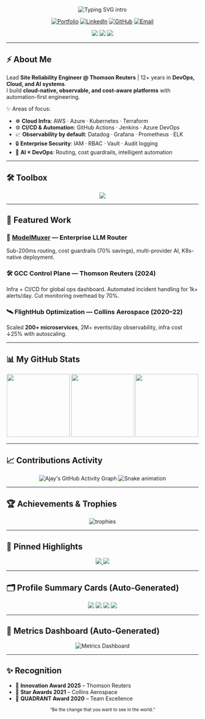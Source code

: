 
<!--
 Ajay Rajput — Portfolio GitHub Profile
 Enhanced with dynamic widgets & workflows
 Theme: Neon Radical + clean typography
-->

<!-- HEADER -->
<div align="center">

<img src="https://readme-typing-svg.demolab.com?font=Fira+Code&weight=600&size=28&duration=2800&pause=1200&center=true&vCenter=true&multiline=true&width=1000&lines=👋+Hi%2C+I'm+Ajay+Rajput;🚀+Lead+SRE+%7C+DevOps+Engineer+%7C+Platform+Engineer;🤖+Creator+of+ModelMuxer+%7C+AI+%2B+DevOps+Builder" alt="Typing SVG intro" />

[![Portfolio](https://img.shields.io/badge/🌐_Portfolio-ajayrajput.link-1E90FF?style=for-the-badge)](https://ajayrajput.link)
[![LinkedIn](https://img.shields.io/badge/LinkedIn-Connect-0A66C2?style=for-the-badge&logo=linkedin)](https://www.linkedin.com/in/iamapsrajput/)
[![GitHub](https://img.shields.io/badge/GitHub-Follow-181717?style=for-the-badge&logo=github)](https://github.com/iamapsrajput)
[![Email](https://img.shields.io/badge/Email-iamapsrajput%40outlook.com-D14836?style=for-the-badge&logo=gmail)](mailto:iamapsrajput@outlook.com)

<img src="https://komarev.com/ghpvc/?username=iamapsrajput&style=for-the-badge&label=Profile+Views" />
<img src="https://img.shields.io/github/followers/iamapsrajput?style=for-the-badge&label=Followers" />
<img src="https://img.shields.io/github/stars/iamapsrajput?affiliations=OWNER%2CCOLLABORATOR&style=for-the-badge&label=Stars" />

</div>

---

## ⚡ About Me

Lead **Site Reliability Engineer @ Thomson Reuters** | 12+ years in **DevOps, Cloud, and AI systems**.  
I build **cloud-native, observable, and cost-aware platforms** with automation-first engineering.

✨ Areas of focus:  
- ☸️ **Cloud Infra**: AWS · Azure · Kubernetes · Terraform  
- ⚙️ **CI/CD & Automation**: GitHub Actions · Jenkins · Azure DevOps  
- 📈 **Observability by default**: Datadog · Grafana · Prometheus · ELK  
- 🔒 **Enterprise Security**: IAM · RBAC · Vault · Audit logging  
- 🤖 **AI × DevOps**: Routing, cost guardrails, intelligent automation  

---

## 🛠 Toolbox

<p align="center">
  <img src="https://skillicons.dev/icons?i=aws,azure,kubernetes,terraform,docker,githubactions,ansible,linux,python,bash,c,cpp,postgres,mongodb,grafana,prometheus&perline=8" />
</p>

---

## 🔭 Featured Work

### 🧠 <a href="https://github.com/iamapsrajput/modelmuxer">ModelMuxer</a> — Enterprise LLM Router  
Sub-200ms routing, cost guardrails (70% savings), multi-provider AI, K8s-native deployment.

### 🛠 GCC Control Plane — Thomson Reuters (2024)  
Infra + CI/CD for global ops dashboard. Automated incident handling for 1k+ alerts/day. Cut monitoring overhead by 70%.

### 🛰 FlightHub Optimization — Collins Aerospace (2020–22)  
Scaled **200+ microservices**, 2M+ events/day observability, infra cost ↓25% with autoscaling.

---

## 📊 My GitHub Stats

<div align="center">

<img src="https://github-readme-stats.vercel.app/api?username=iamapsrajput&show_icons=true&theme=radical&hide_border=true" height="165"/>
<img src="https://github-readme-stats.vercel.app/api/top-langs/?username=iamapsrajput&layout=compact&theme=radical&hide_border=true" height="165"/>
<img src="https://streak-stats.demolab.com?user=iamapsrajput&theme=radical&hide_border=true" height="165"/>

</div>

---

## 📈 Contributions Activity

<div align="center">

<!-- Activity Graph -->
<img src="https://github-readme-activity-graph.vercel.app/graph?username=iamapsrajput&theme=react-dark&hide_border=true" alt="Ajay's GitHub Activity Graph"/>

<!-- Contribution Snake (auto-generated to 'output' branch by workflow) -->
<img src="https://raw.githubusercontent.com/iamapsrajput/iamapsrajput/output/github-contribution-grid-snake.svg" alt="Snake animation" />

</div>

---

## 🏆 Achievements & Trophies

<div align="center">
  <img src="https://github-profile-trophy.vercel.app/?username=iamapsrajput&theme=radical&no-frame=true&margin-w=15&margin-h=15" alt="trophies"/>
</div>

---

## 📌 Pinned Highlights

<p align="center">
  <a href="https://github.com/iamapsrajput/modelmuxer">
    <img src="https://github-readme-stats.vercel.app/api/pin/?username=iamapsrajput&repo=modelmuxer&theme=radical&hide_border=true"/>
  </a>
  <a href="https://github.com/iamapsrajput/shagunintelligence">
    <img src="https://github-readme-stats.vercel.app/api/pin/?username=iamapsrajput&repo=shagunintelligence&theme=radical&hide_border=true"/>
  </a>
</p>

---

## 🗂 Profile Summary Cards (Auto-Generated)

<p align="center">
  <!-- These files will appear after the workflow generates them daily -->
  <img src="./profile-summary-card-output/github_dark/0-profile-details.svg" />
  <img src="./profile-summary-card-output/github_dark/1-repos-per-language.svg" />
  <img src="./profile-summary-card-output/github_dark/2-most-commit-language.svg" />
  <img src="./profile-summary-card-output/github_dark/3-stats.svg" />
</p>

---

## 🧩 Metrics Dashboard (Auto-Generated)

<p align="center">
  <!-- This file will be generated by the Metrics workflow -->
  <img src="./metrics.svg" alt="Metrics Dashboard"/>
</p>

---

## ✨ Recognition

- 🏅 **Innovation Award 2025** – Thomson Reuters  
- 🌟 **Star Awards 2021** – Collins Aerospace  
- 🤝 **QUADRANT Award 2020** – Team Excellence  

<div align="center">
<sub>“Be the change that you want to see in the world.”</sub>
</div>
